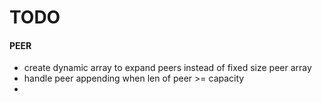 # TODO

#### PEER
- create dynamic array to expand peers instead of fixed size peer array
- handle peer appending when len of peer >= capacity
- 